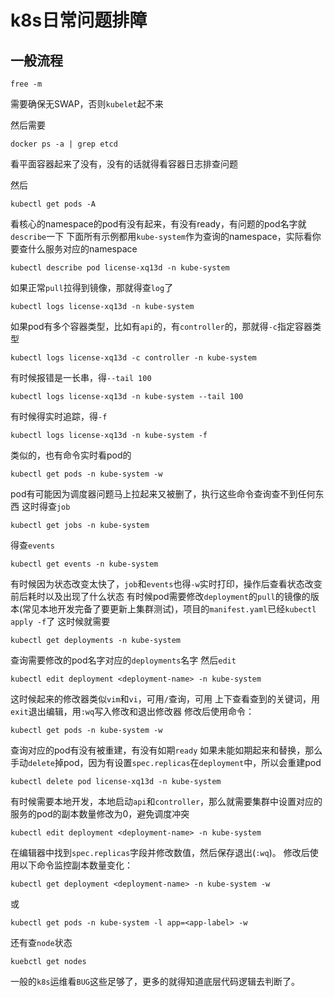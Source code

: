 # k8s日常问题排障


## 一般流程

```shell
free -m
```

需要确保无SWAP，否则`kubelet`起不来

然后需要

```shell
docker ps -a | grep etcd
```

看平面容器起来了没有，没有的话就得看容器日志排查问题

然后

```shell
kubectl get pods -A
```

看核心的namespace的pod有没有起来，有没有ready，有问题的pod名字就```describe```一下
下面所有示例都用```kube-system```作为查询的namespace，实际看你要查什么服务对应的namespace

```shell
kubectl describe pod license-xq13d -n kube-system
```

如果正常```pull```拉得到镜像，那就得查```log```了

```shell
kubectl logs license-xq13d -n kube-system
```

如果pod有多个容器类型，比如有```api```的，有```controller```的，那就得```-c```指定容器类型

```shell
kubectl logs license-xq13d -c controller -n kube-system
```

有时候报错是一长串，得```--tail 100```

```shell
kubectl logs license-xq13d -n kube-system --tail 100
```

有时候得实时追踪，得```-f```

```shell
kubectl logs license-xq13d -n kube-system -f
```

类似的，也有命令实时看pod的

```shell
kubectl get pods -n kube-system -w
```

pod有可能因为调度器问题马上拉起来又被删了，执行这些命令查询查不到任何东西
这时得查```job```

```shell
kubectl get jobs -n kube-system
```

得查```events```

```shell
kubectl get events -n kube-system
```

有时候因为状态改变太快了，```job```和```events```也得```-w```实时打印，操作后查看状态改变前后耗时以及出现了什么状态
有时候pod需要修改```deployment```的```pull```的镜像的版本(常见本地开发完备了要更新上集群测试)，项目的```manifest.yaml```已经```kubectl apply -f```了
这时候就需要

```shell
kubectl get deployments -n kube-system
```

查询需要修改的pod名字对应的```deployments```名字
然后```edit```

```shell
kubectl edit deployment <deployment-name> -n kube-system
```

这时候起来的修改器类似```vim```和```vi```，可用```/```查询，可用 上下查看查到的关键词，用```exit```退出编辑，用```:wq```写入修改和退出修改器
修改后使用命令：

```shell
kubectl get pods -n kube-system -w
```

查询对应的pod有没有被重建，有没有如期```ready```
如果未能如期起来和替换，那么手动```delete```掉pod，因为有设置```spec.replicas```在```deployment```中，所以会重建pod

```shell
kubectl delete pod license-xq13d -n kube-system
```

有时候需要本地开发，本地启动```api```和```controller```，那么就需要集群中设置对应的服务的pod的副本数量修改为0，避免调度冲突

```shell
kubectl edit deployment <deployment-name> -n kube-system
```

在编辑器中找到```spec.replicas```字段并修改数值，然后保存退出(```:wq```)。
修改后使用以下命令监控副本数量变化：

```shell
kubectl get deployment <deployment-name> -n kube-system -w
```

或

```shell
kubectl get pods -n kube-system -l app=<app-label> -w
```

还有查```node```状态

```shell
kuebctl get nodes
```

一般的```k8s```运维看```BUG```这些足够了，更多的就得知道底层代码逻辑去判断了。

